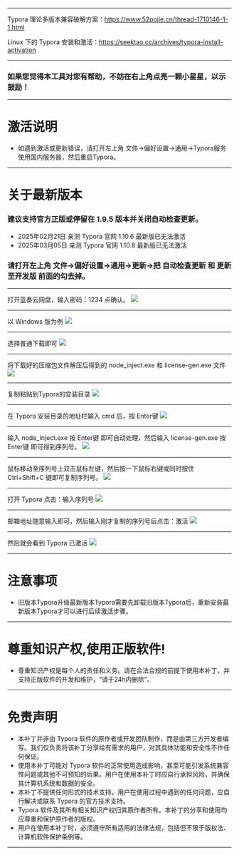 
---

Typora 理论多版本兼容破解方案：https://www.52pojie.cn/thread-1710146-1-1.html

Linux 下的 Typora 安装和激活：https://seektao.cc/archives/typora-install-activation

---

### 如果您觉得本工具对您有帮助，不妨在右上角点亮一颗小星星，以示鼓励！

---

# 激活说明
* 如遇到激活或更新错误，请打开左上角 文件→偏好设置→通用→Typora服务使用国内服务器，然后重启Typora。

---

# 关于最新版本

### 建议支持官方正版或停留在 1.9.5 版本并关闭自动检查更新。

* 2025年02月21日 亲测 Typora 官网 1.10.6 最新版已无法激活
* 2025年03月05日 亲测 Typora 官网 1.10.8 最新版已无法激活

### 请打开左上角 文件→偏好设置→通用→更新→把 自动检查更新 和 更新至开发版 前面的勾去掉。

---

打开蓝奏云网盘，输入密码：1234 点确认。
![](./img/Typora_0.webp)

---

以 Windows 版为例
![](./img/Typora_1.webp)

---

选择普通下载即可
![](./img/Typora_2.webp)

---

将下载好的压缩包文件解压后得到的 node_inject.exe 和 license-gen.exe 文件
![](./img/Typora_3.webp)

---

复制粘贴到Typora的安装目录
![](./img/Typora_4.webp)

---

在 Typora 安装目录的地址栏输入 cmd 后，按 Enter键
![](./img/Typora_5.webp)

---

输入 node_inject.exe 按 Enter键 即可自动处理，然后输入 license-gen.exe 按 Enter键 即可得到序列号。
![](./img/Typora_6.webp)

---

鼠标移动至序列号上双击鼠标左键，然后按一下鼠标右键或同时按住 Ctrl+Shift+C 键即可复制序列号。
![](./img/Typora_7.webp)

---

打开 Typora 点击：输入序列号
![](./img/Typora_8.webp)

---

邮箱地址随意输入即可，然后输入刚才复制的序列号后点击：激活
![](./img/Typora_9.webp)

---

然后就会看到 Typora 已激活
![](./img/Typora_10.webp)

---

# 注意事项
* 旧版本Typora升级最新版本Typora需要先卸载旧版本Typora后，重新安装最新版本Typora才可以进行后续激活步骤。

---

# 尊重知识产权,使用正版软件!
* 尊重知识产权是每个人的责任和义务。请在合法合规的前提下使用本补丁，并支持正版软件的开发和维护，“请于24h内删除”。

---

# 免责声明
* 本补丁并非由 Typora 软件的原作者或开发团队制作，而是由第三方开发者编写。我们仅负责将该补丁分享给有需求的用户，对其具体功能和安全性不作任何保证。
* 使用本补丁可能对 Typora 软件的正常使用造成影响，甚至可能引发系统兼容性问题或其他不可预知的后果。用户在使用本补丁时应自行承担风险，并确保其计算机系统和数据的安全。
* 本补丁不提供任何形式的技术支持。用户在使用过程中遇到的任何问题，应自行解决或联系 Typora 的官方技术支持。
* Typora 软件及其所有相关知识产权归其原作者所有。本补丁的分享和使用均应尊重和保护原作者的版权。
* 用户在使用本补丁时，必须遵守所有适用的法律法规，包括但不限于版权法、计算机软件保护条例等。

---
